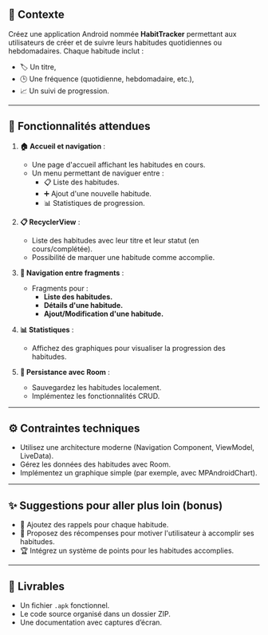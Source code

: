 ## 📝 Contexte
Créez une application Android nommée **HabitTracker** permettant aux utilisateurs de créer et de suivre leurs habitudes quotidiennes ou hebdomadaires. Chaque habitude inclut :
- 🏷️ Un titre,
- 🕒 Une fréquence (quotidienne, hebdomadaire, etc.),
- 📈 Un suivi de progression.

---

## 🚀 Fonctionnalités attendues

1. **🏠 Accueil et navigation** :
   - Une page d'accueil affichant les habitudes en cours.
   - Un menu permettant de naviguer entre :
     - 📋 Liste des habitudes.
     - ➕ Ajout d'une nouvelle habitude.
     - 📊 Statistiques de progression.

2. **📋 RecyclerView** :
   - Liste des habitudes avec leur titre et leur statut (en cours/complétée).
   - Possibilité de marquer une habitude comme accomplie.

3. **🔄 Navigation entre fragments** :
   - Fragments pour :
     - **Liste des habitudes.**
     - **Détails d'une habitude.**
     - **Ajout/Modification d'une habitude.**

4. **📊 Statistiques** :
   - Affichez des graphiques pour visualiser la progression des habitudes.

5. **💾 Persistance avec Room** :
   - Sauvegardez les habitudes localement.
   - Implémentez les fonctionnalités CRUD.

---

## ⚙️ Contraintes techniques
- Utilisez une architecture moderne (Navigation Component, ViewModel, LiveData).
- Gérez les données des habitudes avec Room.
- Implémentez un graphique simple (par exemple, avec MPAndroidChart).

---

## ✨ Suggestions pour aller plus loin (bonus)
- 🔔 Ajoutez des rappels pour chaque habitude.
- 🎯 Proposez des récompenses pour motiver l'utilisateur à accomplir ses habitudes.
- 🏆 Intégrez un système de points pour les habitudes accomplies.

---

## 📂 Livrables
- Un fichier `.apk` fonctionnel.
- Le code source organisé dans un dossier ZIP.
- Une documentation avec captures d’écran.
